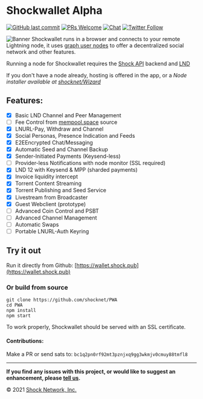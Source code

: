 # Shockwallet Alpha

[![GitHub last commit](https://img.shields.io/github/last-commit/shocknet/PWA?style=flat-square)](https://github.com/shocknet/PWA/commits/master)
[![PRs Welcome](https://img.shields.io/badge/PRs-welcome-brightgreen.svg?style=flat-square)](http://makeapullrequest.com)
[![Chat](https://img.shields.io/badge/chat-on%20Telegram-blue?style=flat-square)](https://t.me/Shockwallet)
[![Twitter Follow](https://img.shields.io/twitter/follow/ShockBTC?style=flat-square)](https://twitter.com/shockbtc)

![Banner](https://pbs.twimg.com/profile_banners/971667736978972673/1598594052)
Shockwallet runs in a browser and connects to your remote Lightning node, it uses [graph user nodes](https://gun.eco/) to offer a decentralized social network and other features.

Running a node for Shockwallet requires the [Shock API](https://github.com/shocknet/api) backend and [LND](https://github.com/lightningnetwork/lnd)

If you don't have a node already, hosting is offered in the app, or a _Node installer available at [shocknet/Wizard](https://github.com/shocknet/wizard)_

## Features:

- [x] Basic LND Channel and Peer Management
- [ ] Fee Control from [mempool.space](https://github.com/mempool/mempool) source
- [x] LNURL-Pay, Withdraw and Channel
- [x] Social Personas, Presence Indication and Feeds
- [x] E2EEncrypted Chat/Messaging
- [x] Automatic Seed and Channel Backup
- [x] Sender-Initiated Payments (Keysend-less)
- [ ] Provider-less Notifications with node monitor (SSL required)
- [x] LND 12 with Keysend & MPP (sharded payments)
- [x] Invoice liquidity intercept
- [x] Torrent Content Streaming
- [x] Torrent Publishing and Seed Service
- [x] Livestream from Broadcaster
- [x] Guest Webclient (prototype)
- [ ] Advanced Coin Control and PSBT
- [ ] Advanced Channel Management
- [ ] Automatic Swaps
- [ ] Portable LNURL-Auth Keyring

## Try it out

Run it directly from Github: [https://wallet.shock.pub](https://wallet.shock.pub)

### Or build from source

```
git clone https://github.com/shocknet/PWA
cd PWA
npm install
npm start
```

To work properly, Shockwallet should be served with an SSL certificate.

#### Contributions:

Make a PR or send sats to: `bc1q2pn0rf92mt3pznjxq9gg3wkmjv0cmuy88tmfl8`

<hr></hr>

**If you find any issues with this project, or would like to suggest an enhancement, please [tell us](https://github.com/shocknet/PWA/issues).**

© 2021 [Shock Network, Inc.](https://shockwallet.app)
